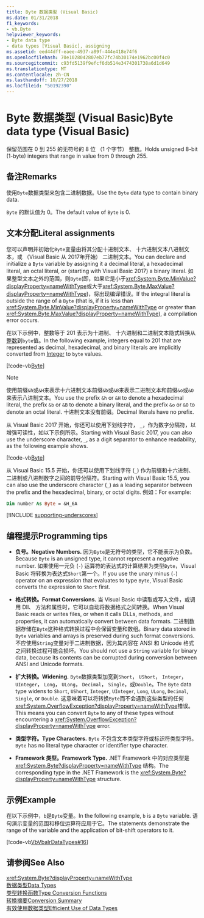 ```yaml
---
title: Byte 数据类型 (Visual Basic)
ms.date: 01/31/2018
f1_keywords:
- vb.Byte
helpviewer_keywords:
- Byte data type
- data types [Visual Basic], assigning
ms.assetid: eed44dff-eaee-4937-a89f-444e418e74f6
ms.openlocfilehash: 70e1028042807eb77fc74b30174e1962bc00f4c0
ms.sourcegitcommit: c93fd5139f9efcf6db514e3474301738a6d1d649
ms.translationtype: MT
ms.contentlocale: zh-CN
ms.lasthandoff: 10/27/2018
ms.locfileid: "50192390"
---
```

# <a name="byte-data-type-visual-basic"></a><span data-ttu-id="fead9-102">Byte 数据类型 (Visual Basic)</span><span class="sxs-lookup"><span data-stu-id="fead9-102">Byte data type (Visual Basic)</span></span>
<span data-ttu-id="fead9-103">保留范围在 0 到 255 的无符号的 8 位 （1 个字节） 整数。</span><span class="sxs-lookup"><span data-stu-id="fead9-103">Holds unsigned 8-bit (1-byte) integers that range in value from 0 through 255.</span></span>

## <a name="remarks"></a><span data-ttu-id="fead9-104">备注</span><span class="sxs-lookup"><span data-stu-id="fead9-104">Remarks</span></span>

<span data-ttu-id="fead9-105">使用`Byte`数据类型来包含二进制数据。</span><span class="sxs-lookup"><span data-stu-id="fead9-105">Use the `Byte` data type to contain binary data.</span></span>  
  
<span data-ttu-id="fead9-106">`Byte` 的默认值为 0。</span><span class="sxs-lookup"><span data-stu-id="fead9-106">The default value of `Byte` is 0.</span></span>

## <a name="literal-assignments"></a><span data-ttu-id="fead9-107">文本分配</span><span class="sxs-lookup"><span data-stu-id="fead9-107">Literal assignments</span></span>

<span data-ttu-id="fead9-108">您可以声明并初始化`Byte`变量由将其分配十进制文本、 十六进制文本八进制文本，或 （Visual Basic 从 2017年开始） 二进制文本。</span><span class="sxs-lookup"><span data-stu-id="fead9-108">You can declare and initialize a `Byte` variable by assigning it a decimal literal, a hexadecimal literal, an octal literal, or (starting with Visual Basic 2017) a binary literal.</span></span> <span data-ttu-id="fead9-109">如果整型文本之外的范围，则`Byte`(即，如果它是小于<xref:System.Byte.MinValue?displayProperty=nameWithType>或大于<xref:System.Byte.MaxValue?displayProperty=nameWithType>)，将出现编译错误。</span><span class="sxs-lookup"><span data-stu-id="fead9-109">If the integral literal is outside the range of a `Byte` (that is, if it is less than <xref:System.Byte.MinValue?displayProperty=nameWithType> or greater than <xref:System.Byte.MaxValue?displayProperty=nameWithType>), a compilation error occurs.</span></span>

<span data-ttu-id="fead9-110">在以下示例中，整数等于 201 表示为十进制、 十六进制和二进制文本隐式转换从[整数](integer-data-type.md)到`byte`值。</span><span class="sxs-lookup"><span data-stu-id="fead9-110">In the following example, integers equal to 201 that are represented as decimal, hexadecimal, and binary literals are implicitly converted from [Integer](integer-data-type.md) to `byte` values.</span></span>

[!code-vb[Byte](../../../../samples/snippets/visualbasic/language-reference/data-types/numeric-literals.vb#Byte)]

> [!NOTE]
> <span data-ttu-id="fead9-111">使用前缀`&h`或`&H`来表示十六进制文本前缀`&b`或`&B`来表示二进制文本和前缀`&o`或`&O`来表示八进制文本。</span><span class="sxs-lookup"><span data-stu-id="fead9-111">You use the prefix `&h` or `&H` to denote a hexadecimal literal, the prefix `&b` or `&B` to denote a binary literal, and the prefix `&o` or `&O` to denote an octal literal.</span></span> <span data-ttu-id="fead9-112">十进制文本没有前缀。</span><span class="sxs-lookup"><span data-stu-id="fead9-112">Decimal literals have no prefix.</span></span>

<span data-ttu-id="fead9-113">从 Visual Basic 2017 开始，你还可以使用下划线字符， `_`，作为数字分隔符，以增强可读性，如以下示例所示。</span><span class="sxs-lookup"><span data-stu-id="fead9-113">Starting with Visual Basic 2017, you can also use the underscore character, `_`, as a digit separator to enhance readability, as the following example shows.</span></span>

[!code-vb[Byte](../../../../samples/snippets/visualbasic/language-reference/data-types/numeric-literals.vb#ByteS)]  

<span data-ttu-id="fead9-114">从 Visual Basic 15.5 开始，你还可以使用下划线字符 (`_`) 作为前缀和十六进制、 二进制或八进制数字之间的前导分隔符。</span><span class="sxs-lookup"><span data-stu-id="fead9-114">Starting with Visual Basic 15.5, you can also use the underscore character (`_`) as a leading separator between the prefix and the hexadecimal, binary, or octal digits.</span></span> <span data-ttu-id="fead9-115">例如：</span><span class="sxs-lookup"><span data-stu-id="fead9-115">For example:</span></span>

```vb
Dim number As Byte = &H_6A
```

[!INCLUDE [supporting-underscores](../../../../includes/vb-separator-langversion.md)]

## <a name="programming-tips"></a><span data-ttu-id="fead9-116">编程提示</span><span class="sxs-lookup"><span data-stu-id="fead9-116">Programming tips</span></span>

-   <span data-ttu-id="fead9-117">**负号。**</span><span class="sxs-lookup"><span data-stu-id="fead9-117">**Negative Numbers.**</span></span> <span data-ttu-id="fead9-118">因为`Byte`是无符号的类型，它不能表示为负数。</span><span class="sxs-lookup"><span data-stu-id="fead9-118">Because `Byte` is an unsigned type, it cannot represent a negative number.</span></span> <span data-ttu-id="fead9-119">如果使用一元负 (`-`) 运算符的表达式的计算结果为类型`Byte`，Visual Basic 将转换为表达式`Short`第一个。</span><span class="sxs-lookup"><span data-stu-id="fead9-119">If you use the unary minus (`-`) operator on an expression that evaluates to type `Byte`, Visual Basic converts the expression to `Short` first.</span></span>
  
-   <span data-ttu-id="fead9-120">**格式转换。**</span><span class="sxs-lookup"><span data-stu-id="fead9-120">**Format Conversions.**</span></span> <span data-ttu-id="fead9-121">当 Visual Basic 中读取或写入文件，或调用 Dll、 方法和属性时，它可以自动将数据格式之间转换。</span><span class="sxs-lookup"><span data-stu-id="fead9-121">When Visual Basic reads or writes files, or when it calls DLLs, methods, and properties, it can automatically convert between data formats.</span></span> <span data-ttu-id="fead9-122">二进制数据存储在`Byte`这种格式转换过程中会保留变量和数组。</span><span class="sxs-lookup"><span data-stu-id="fead9-122">Binary data stored in `Byte` variables and arrays is preserved during such format conversions.</span></span> <span data-ttu-id="fead9-123">不应使用`String`变量对于二进制数据，因为其内容在 ANSI 和 Unicode 格式之间转换过程可能会损坏。</span><span class="sxs-lookup"><span data-stu-id="fead9-123">You should not use a `String` variable for binary data, because its contents can be corrupted during conversion between ANSI and Unicode formats.</span></span>

-   <span data-ttu-id="fead9-124">**扩大转换。**</span><span class="sxs-lookup"><span data-stu-id="fead9-124">**Widening.**</span></span> <span data-ttu-id="fead9-125">`Byte`数据类型加宽到`Short`， `UShort`， `Integer`， `UInteger`， `Long`， `ULong`， `Decimal`， `Single`，或`Double`。</span><span class="sxs-lookup"><span data-stu-id="fead9-125">The `Byte` data type widens to `Short`, `UShort`, `Integer`, `UInteger`, `Long`, `ULong`, `Decimal`, `Single`, or `Double`.</span></span> <span data-ttu-id="fead9-126">这意味着可以将转换`Byte`而不会遇到这些类型的任何<xref:System.OverflowException?displayProperty=nameWithType>错误。</span><span class="sxs-lookup"><span data-stu-id="fead9-126">This means you can convert `Byte` to any of these types without encountering a <xref:System.OverflowException?displayProperty=nameWithType> error.</span></span>
  
-   <span data-ttu-id="fead9-127">**类型字符。**</span><span class="sxs-lookup"><span data-stu-id="fead9-127">**Type Characters.**</span></span> <span data-ttu-id="fead9-128">`Byte` 不包含文本类型字符或标识符类型字符。</span><span class="sxs-lookup"><span data-stu-id="fead9-128">`Byte` has no literal type character or identifier type character.</span></span>

-   <span data-ttu-id="fead9-129">**Framework 类型。**</span><span class="sxs-lookup"><span data-stu-id="fead9-129">**Framework Type.**</span></span> <span data-ttu-id="fead9-130">.NET Framework 中的对应类型是 <xref:System.Byte?displayProperty=nameWithType> 结构。</span><span class="sxs-lookup"><span data-stu-id="fead9-130">The corresponding type in the .NET Framework is the <xref:System.Byte?displayProperty=nameWithType> structure.</span></span>

## <a name="example"></a><span data-ttu-id="fead9-131">示例</span><span class="sxs-lookup"><span data-stu-id="fead9-131">Example</span></span>

 <span data-ttu-id="fead9-132">在以下示例中，`b`是`Byte`变量。</span><span class="sxs-lookup"><span data-stu-id="fead9-132">In the following example, `b` is a `Byte` variable.</span></span> <span data-ttu-id="fead9-133">语句演示变量的范围和移位运算符应用于它。</span><span class="sxs-lookup"><span data-stu-id="fead9-133">The statements demonstrate the range of the variable and the application of bit-shift operators to it.</span></span>

[!code-vb[VbVbalrDataTypes#16](../../../visual-basic/language-reference/data-types/codesnippet/VisualBasic/byte-data-type_1.vb)]  

## <a name="see-also"></a><span data-ttu-id="fead9-134">请参阅</span><span class="sxs-lookup"><span data-stu-id="fead9-134">See Also</span></span>

 <xref:System.Byte?displayProperty=nameWithType>  
 [<span data-ttu-id="fead9-135">数据类型</span><span class="sxs-lookup"><span data-stu-id="fead9-135">Data Types</span></span>](../../../visual-basic/language-reference/data-types/index.md)  
 [<span data-ttu-id="fead9-136">类型转换函数</span><span class="sxs-lookup"><span data-stu-id="fead9-136">Type Conversion Functions</span></span>](../../../visual-basic/language-reference/functions/type-conversion-functions.md)  
 [<span data-ttu-id="fead9-137">转换摘要</span><span class="sxs-lookup"><span data-stu-id="fead9-137">Conversion Summary</span></span>](../../../visual-basic/language-reference/keywords/conversion-summary.md)  
 [<span data-ttu-id="fead9-138">有效使用数据类型</span><span class="sxs-lookup"><span data-stu-id="fead9-138">Efficient Use of Data Types</span></span>](../../../visual-basic/programming-guide/language-features/data-types/efficient-use-of-data-types.md)
